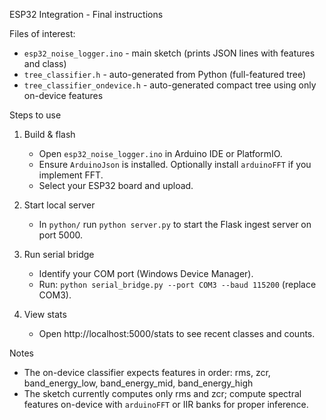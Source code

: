 ESP32 Integration - Final instructions

Files of interest:
- `esp32_noise_logger.ino` - main sketch (prints JSON lines with features and class)
- `tree_classifier.h` - auto-generated from Python (full-featured tree)
- `tree_classifier_ondevice.h` - auto-generated compact tree using only on-device features

Steps to use
1. Build & flash
   - Open `esp32_noise_logger.ino` in Arduino IDE or PlatformIO.
   - Ensure `ArduinoJson` is installed. Optionally install `arduinoFFT` if you implement FFT.
   - Select your ESP32 board and upload.

2. Start local server
   - In `python/` run `python server.py` to start the Flask ingest server on port 5000.

3. Run serial bridge
   - Identify your COM port (Windows Device Manager).
   - Run: `python serial_bridge.py --port COM3 --baud 115200` (replace COM3).

4. View stats
   - Open http://localhost:5000/stats to see recent classes and counts.

Notes
- The on-device classifier expects features in order: rms, zcr, band_energy_low, band_energy_mid, band_energy_high
- The sketch currently computes only rms and zcr; compute spectral features on-device with `arduinoFFT` or IIR banks for proper inference.

